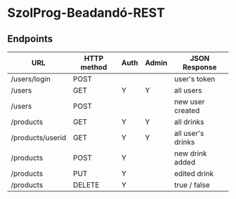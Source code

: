 # SzolProg-Beadandó-REST

## Endpoints

| URL              | HTTP method | Auth | Admin | JSON Response     |
|------------------|-------------|------|-------|-------------------|
| /users/login     | POST        |      |       | user's token      |
| /users           | GET         | Y    | Y     | all users         |
| /users           | POST        |      |       | new user created  |
| /products        | GET         | Y    | Y     | all drinks        |
| /products/userid | GET         | Y    | Y     | all user's drinks |
| /products        | POST        | Y    |       | new drink added   |
| /products        | PUT         | Y    |       | edited drink      |
| /products        | DELETE      | Y    |       | true / false      |
